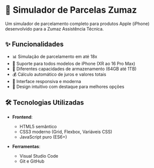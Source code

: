 # 📱 Simulador de Parcelas Zumaz

Um simulador de parcelamento completo para produtos Apple (iPhone) desenvolvido para a Zumaz Assistência Técnica.

## ✨ Funcionalidades

- 📊 Simulação de parcelamento em até 18x
- 🍎 Suporte para todos modelos de iPhone (XR ao 16 Pro Max)
- 💾 Diferentes capacidades de armazenamento (64GB até 1TB)
- 💰 Cálculo automático de juros e valores totais
- 📱 Interface responsiva e moderna
- 🎨 Design intuitivo com destaque para melhores opções

## 🛠 Tecnologias Utilizadas

- **Frontend**:
  - HTML5 semântico
  - CSS3 moderno (Grid, Flexbox, Variáveis CSS)
  - JavaScript puro (ES6+)
  
- **Ferramentas**:
  - Visual Studio Code
  - Git e GitHub

